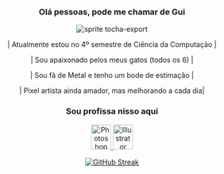 <h3 align="center">Olá pessoas, pode me chamar de Gui</h3>

<div align="center">
  
 ![sprite tocha-export](https://github.com/GuiDSousa/GuiDSousa/assets/104875710/32332ece-563e-43ba-bfc5-314ea52ab85f)

  
  | Atualmente estou no 4º semestre de Ciência da Computação |
  
  | Sou apaixonado pelos meus gatos (todos os 6) |
  
  | Sou fã de Metal e tenho um bode de estimação |
  
  | Pixel artista ainda amador, mas melhorando a cada dia|
</div>

<h3 align="center">Sou profissa nisso aqui</h3>
<p align="center">
    <a href="seu link" target="blank">
        <img src="https://cdn.jsdelivr.net/gh/devicons/devicon@latest/icons/photoshop/photoshop-original.svg" alt="Photoshop" height="50" width="40" />
    </a>
    <a href="seu link" target="blank">
        <img src="https://cdn.jsdelivr.net/gh/devicons/devicon@latest/icons/illustrator/illustrator-plain.svg" alt="Illustrator" height="50" width="40" />
    </a>
</p>

<div align="center">
  
[![GitHub Streak](https://github-readme-streak-stats.herokuapp.com/?user=GuiDSousa)](https://git.io/streak-stats)

</div>
